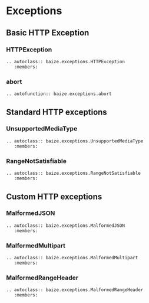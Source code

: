 # Exceptions

## Basic HTTP Exception

### HTTPException

```{eval-rst}
.. autoclass:: baize.exceptions.HTTPException
   :members:
```

### abort

```{eval-rst}
.. autofunction:: baize.exceptions.abort
```

## Standard HTTP exceptions

### UnsupportedMediaType

```{eval-rst}
.. autoclass:: baize.exceptions.UnsupportedMediaType
   :members:
```

### RangeNotSatisfiable

```{eval-rst}
.. autoclass:: baize.exceptions.RangeNotSatisfiable
   :members:
```

## Custom HTTP exceptions

### MalformedJSON

```{eval-rst}
.. autoclass:: baize.exceptions.MalformedJSON
   :members:
```

### MalformedMultipart

```{eval-rst}
.. autoclass:: baize.exceptions.MalformedMultipart
   :members:
```

### MalformedRangeHeader

```{eval-rst}
.. autoclass:: baize.exceptions.MalformedRangeHeader
   :members:
```
